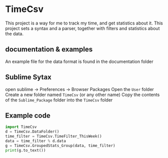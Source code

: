 # TimeCsv

This project is a way for me to track my time, and get statistics about it.
This project sets a syntax and a parser, together with filters and statistics about the data.

## documentation & examples
An example file for the data format is found in the documentation folder

## Sublime Sytax
open sublime -> Preferences -> Browser Packages
Open the `User` folder
Create a new folder named `TimeCsv` (or any other name)
Copy the contents of the `Sublime_Package` folder into the `TimeCsv` folder

## Example code
```python
import TimeCsv
d = TimeCsv.DataFolder()
time_filter = TimeCsv.TimeFilter_ThisWeek()
data = time_filter % d.data
g = TimeCsv.GroupedStats_Group(data, time_filter)
print(g.to_text())
```
